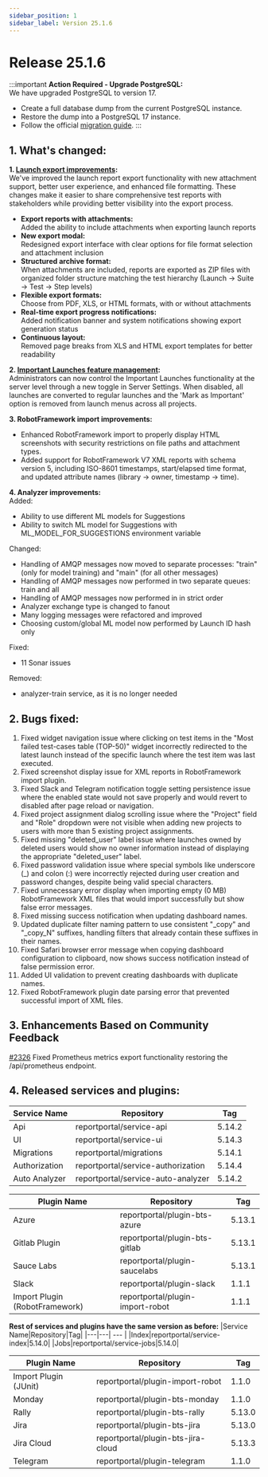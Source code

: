 ```yaml
---
sidebar_position: 1
sidebar_label: Version 25.1.6
---
```


# Release 25.1.6

:::important
**Action Required - Upgrade PostgreSQL:**<br />
We have upgraded PostgreSQL to version 17.
- Create a full database dump from the current PostgreSQL instance.
- Restore the dump into a PostgreSQL 17 instance.
- Follow the official [migration guide](https://github.com/reportportal/reportportal/wiki/Upgrading-PostgreSQL-for-ReportPortal).
:::


## 1. What's changed:
**1. [Launch export improvements](/work-with-reports/OperationsUnderLaunches#export-launches-reports):**<br />
We've improved the launch report export functionality with new attachment support, better user experience, and enhanced file formatting. These changes make it easier to share comprehensive test reports with stakeholders while providing better visibility into the export process.

- **Export reports with attachments:**<br />
  Added the ability to include attachments when exporting launch reports
- **New export modal:**<br />
  Redesigned export interface with clear options for file format selection and attachment inclusion
- **Structured archive format:**<br />
  When attachments are included, reports are exported as ZIP files with organized folder structure matching the test hierarchy (Launch → Suite → Test → Step levels)
- **Flexible export formats:**<br />
  Choose from PDF, XLS, or HTML formats, with or without attachments
- **Real-time export progress notifications:**<br />
  Added notification banner and system notifications showing export generation status
- **Continuous layout:**<br />
  Removed page breaks from XLS and HTML export templates for better readability

**2. [Important Launches feature management](/admin-panel/ServerSettings#features):**<br />
Administrators can now control the Important Launches functionality at the server level through a new toggle in Server Settings. When disabled, all launches are converted to regular launches and the 'Mark as Important' option is removed from launch menus across all projects.

**3. RobotFramework import improvements:**
- Enhanced RobotFramework import to properly display HTML screenshots with security restrictions on file paths and attachment types.
- Added support for RobotFramework V7 XML reports with schema version 5, including ISO-8601 timestamps, start/elapsed time format, and updated attribute names (library → owner, timestamp → time).

**4. Analyzer improvements:**<br />
Added:<br />
- Ability to use different ML models for Suggestions
- Ability to switch ML model for Suggestions with ML_MODEL_FOR_SUGGESTIONS environment variable

Changed:<br />
- Handling of AMQP messages now moved to separate processes: "train" (only for model training) and "main" (for all other messages)
- Handling of AMQP messages now performed in two separate queues: train and all
- Handling of AMQP messages now performed in in strict order
- Analyzer exchange type is changed to fanout
- Many logging messages were refactored and improved
- Choosing custom/global ML model now performed by Launch ID hash only

Fixed:<br />
- 11 Sonar issues

Removed:<br />
- analyzer-train service, as it is no longer needed


## 2. Bugs fixed:
1. Fixed widget navigation issue where clicking on test items in the "Most failed test-cases table (TOP-50)" widget incorrectly redirected to the latest launch instead of the specific launch where the test item was last executed.
2. Fixed screenshot display issue for XML reports in RobotFramework import plugin.
3. Fixed Slack and Telegram notification toggle setting persistence issue where the enabled state would not save properly and would revert to disabled after page reload or navigation.
4. Fixed project assignment dialog scrolling issue where the "Project" field and "Role" dropdown were not visible when adding new projects to users with more than 5 existing project assignments.
6. Fixed missing "deleted_user" label issue where launches owned by deleted users would show no owner information instead of displaying the appropriate "deleted_user" label.
7.  Fixed password validation issue where special symbols like underscore (_) and colon (:) were incorrectly rejected during user creation and password changes, despite being valid special characters.
8. Fixed unnecessary error display when importing empty (0 MB) RobotFramework XML files that would import successfully but show false error messages.
9. Fixed missing success notification when updating dashboard names.
10. Updated duplicate filter naming pattern to use consistent "_copy" and "_copy_N" suffixes, handling filters that already contain these suffixes in their names.
11. Fixed Safari browser error message when copying dashboard configuration to clipboard, now shows success notification instead of false permission error.
12. Added UI validation to prevent creating dashboards with duplicate names.
13. Fixed RobotFramework plugin date parsing error that prevented successful import of XML files.

## 3. Enhancements Based on Community Feedback
[#2326](https://github.com/reportportal/service-api/issues/2326) Fixed Prometheus metrics export functionality restoring the /api/prometheus endpoint.

## 4. Released services and plugins:
|Service Name|Repository|Tag|
|---|---| --- |
|Api|reportportal/service-api|5.14.2|
|UI|reportportal/service-ui|5.14.3|
|Migrations|reportportal/migrations|5.14.1|
|Authorization|reportportal/service-authorization|5.14.4|
|Auto Analyzer|reportportal/service-auto-analyzer|5.14.2|

|Plugin Name|Repository|Tag|
|---|---| --- |
|Azure|reportportal/plugin-bts-azure|5.13.1|
|Gitlab Plugin|reportportal/plugin-bts-gitlab|5.13.1|
|Sauce Labs|reportportal/plugin-saucelabs|5.13.1|
|Slack|reportportal/plugin-slack|1.1.1|
|Import Plugin (RobotFramework)|reportportal/plugin-import-robot|1.1.1|

**Rest of services and plugins have the same version as before:**
|Service Name|Repository|Tag|
|---|---| --- |
|Index|reportportal/service-index|5.14.0|
|Jobs|reportportal/service-jobs|5.14.0|


|Plugin Name|Repository|Tag|
|---|---| --- |
|Import Plugin (JUnit)|reportportal/plugin-import-robot|1.1.0|
|Monday|reportportal/plugin-bts-monday|1.1.0|
|Rally|reportportal/plugin-bts-rally|5.13.0|
|Jira|reportportal/plugin-bts-jira|5.13.0|
|Jira Cloud|reportportal/plugin-bts-jira-cloud|5.13.3|
|Telegram|reportportal/plugin-telegram|1.1.0|
